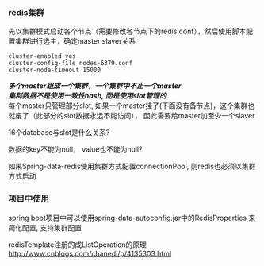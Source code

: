 
###  redis集群  

先以集群模式启动各个节点（需要修改各节点下的redis.conf），然后使用脚本配置集群进行选主，确定master slaver关系
```
cluster-enabled yes
cluster-config-file nodes-6379.conf
cluster-node-timeout 15000
```
***多个master组成一个集群，一个集群中不止一个master  
集群数据不是使用一致性hash, 而是使用slot管理的***  
每个master只管理部分slot, 如果一个master挂了(下面没有备节点)，这个集群也就废了（此部分的slot数据永远不能访问）， 因此需要给master加至少一个slaver

16个database与slot是什么关系?

数据的key不能为null， value也不能为null?   


如果Spring-data-redis使用集群方式配置connectionPool, 则redis也必须以集群方式启动  

### 项目中使用

spring boot项目中可以使用spring-data-autoconfig.jar中的RedisProperties 来简化配置, 支持集群配置

redisTemplate注册的成ListOperation的原理 http://www.cnblogs.com/chanedi/p/4135303.html  

